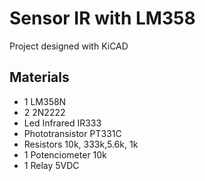# Sensor IR with LM358

Project designed with KiCAD

## Materials

- 1 LM358N
- 2 2N2222
- Led Infrared IR333
- Phototransistor PT331C
- Resistors 10k, 333k,5.6k, 1k
- 1 Potenciometer 10k
- 1 Relay 5VDC
